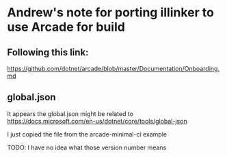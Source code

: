 # Andrew's note for porting illinker to use Arcade for build

## Following this link:
https://github.com/dotnet/arcade/blob/master/Documentation/Onboarding.md

## global.json
It appears the global.json might be related to https://docs.microsoft.com/en-us/dotnet/core/tools/global-json

I just copied the file from the arcade-minimal-ci example

TODO: I have no idea what those version number means

## 